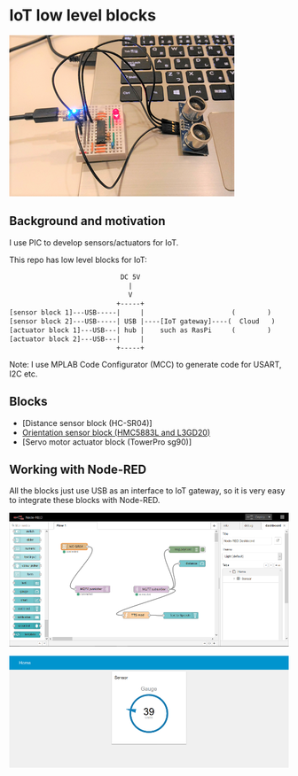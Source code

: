 # IoT low level blocks

![hc_sr04_test](./doc/hc_sr04_test.png)

## Background and motivation

I use PIC to develop sensors/actuators for IoT.

This repo has low level blocks for IoT:

```
                            DC 5V
                              |
                              V
                           +-----+                      
[sensor block 1]---USB-----|     |                      (        )
[sensor block 2]---USB-----| USB |----[IoT gateway]----(  Cloud   )
[actuator block 1]---USB---| hub |    such as RasPi     (        )
[actuator block 2]---USB---|     |
                           +-----+
```

Note: I use MPLAB Code Configurator (MCC) to generate code for USART, I2C etc.

## Blocks

- [Distance sensor block (HC-SR04)]
- [Orientation sensor block (HMC5883L and L3GD20)](./orientation.X)
- [Servo motor actuator block (TowerPro sg90)]

## Working with Node-RED

All the blocks just use USB as an interface to IoT gateway, so it is very easy to integrate these blocks with Node-RED.

![node-red-1](./doc/node-red-1.png)

![node-red-2](./doc/node-red-2.png)
